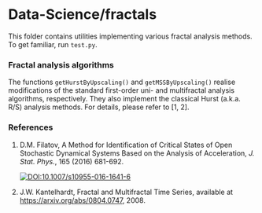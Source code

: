 # Data-Science/fractals
This folder contains utilities implementing various fractal analysis methods. To get familiar, run `test.py`.

### Fractal analysis algorithms
The functions `getHurstByUpscaling()` and `getMSSByUpscaling()` realise modifications of the standard first-order uni- and multifractal analysis algorithms, respectively. They also implement the classical Hurst (a.k.a. R/S) analysis methods. For details, please refer to [1, 2].

### References
1. D.M. Filatov, A Method for Identification of Critical States of Open Stochastic Dynamical Systems Based on the Analysis of Acceleration, *J. Stat. Phys.*, 165 (2016) 681-692. <p><a href = "https://doi.org/10.1007/s10955-016-1641-6" rel = "nofollow"><img src = "https://zenodo.org/badge/DOI/10.1007/s10955-016-1641-6.svg" alt = "DOI:10.1007/s10955-016-1641-6" style = "vertical-align: top; max-width: 100%;"></a></p>
2. J.W. Kantelhardt, Fractal and Multifractal Time Series, available at https://arxiv.org/abs/0804.0747, 2008.